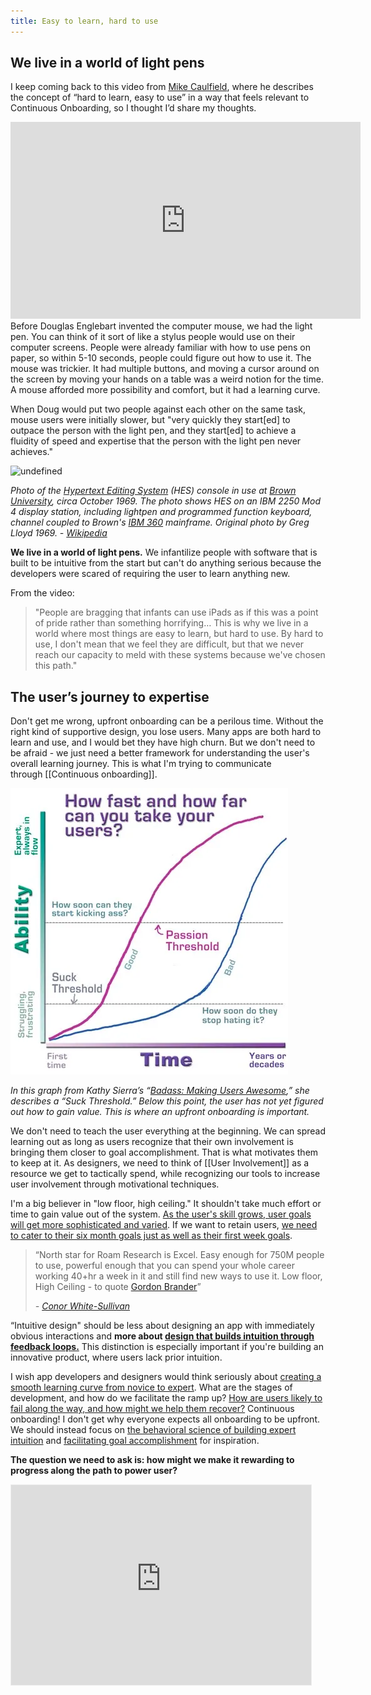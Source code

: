 ```yaml
---
title: Easy to learn, hard to use
---
```

## We live in a world of light pens

I keep coming back to this video from [Mike Caulfield](https://twitter.com/holden), where he describes the concept of “hard to learn, easy to use” in a way that feels relevant to Continuous Onboarding, so I thought I’d share my thoughts.

<iframe width="560" height="315" src="https://www.youtube.com/embed/-7lWc834qPI" title="YouTube video player" frameborder="0" allow="accelerometer; autoplay; clipboard-write; encrypted-media; gyroscope; picture-in-picture; web-share" allowfullscreen></iframe>
Before Douglas Englebart invented the computer mouse, we had the light pen. You can think of it sort of like a stylus people would use on their computer screens. People were already familiar with how to use pens on paper, so within 5-10 seconds, people could figure out how to use it. The mouse was trickier. It had multiple buttons, and moving a cursor around on the screen by moving your hands on a table was a weird notion for the time. A mouse afforded more possibility and comfort, but it had a learning curve.

When Doug would put two people against each other on the same task, mouse users were initially slower, but "very quickly they start[ed] to outpace the person with the light pen, and they start[ed] to achieve a fluidity of speed and expertise that the person with the light pen never achieves."

![undefined](https://substackcdn.com/image/fetch/w_1456,c_limit,f_auto,q_auto:good,fl_progressive:steep/https%3A%2F%2Fsubstack-post-media.s3.amazonaws.com%2Fpublic%2Fimages%2F9af6f46f-449d-48f9-8354-7e725bebb30d_1428x1098.jpeg "undefined")

*Photo of the [Hypertext Editing System](https://en.wikipedia.org/wiki/Hypertext_Editing_System) (HES) console in use at [Brown University](https://en.wikipedia.org/wiki/Brown_University), circa October 1969. The photo shows HES on an IBM 2250 Mod 4 display station, including lightpen and programmed function keyboard, channel coupled to Brown's [IBM 360](https://en.wikipedia.org/wiki/IBM_360) mainframe. Original photo by Greg Lloyd 1969. - [Wikipedia](https://en.wikipedia.org/wiki/Light_pen)*

**We live in a world of light pens.** We infantilize people with software that is built to be intuitive from the start but can't do anything serious because the developers were scared of requiring the user to learn anything new.

From the video:

> "People are bragging that infants can use iPads as if this was a point of pride rather than something horrifying… This is why we live in a world where most things are easy to learn, but hard to use. By hard to use, I don't mean that we feel they are difficult, but that we never reach our capacity to meld with these systems because we've chosen this path."

## The user’s journey to expertise

Don't get me wrong, upfront onboarding can be a perilous time. Without the right kind of supportive design, you lose users. Many apps are both hard to learn and use, and I would bet they have high churn. But we don't need to be afraid - we just need a better framework for understanding the user's overall learning journey. This is what I'm trying to communicate through [[Continuous onboarding]].

![](/assets/blogpics/suck-badass-curve.png)

*In this graph from Kathy Sierra’s “[Badass: Making Users Awesome](https://www.amazon.com/Badass-Making-Awesome-Kathy-Sierra/dp/1491919019),” she describes a “Suck Threshold.” Below this point, the user has not yet figured out how to gain value. This is where an upfront onboarding is important.*

We don't need to teach the user everything at the beginning. We can spread learning out as long as users recognize that their own involvement is bringing them closer to goal accomplishment. That is what motivates them to keep at it. As designers, we need to think of [[User Involvement]] as a resource we get to tactically spend, while recognizing our tools to increase user involvement through motivational techniques.

I'm a big believer in "low floor, high ceiling." It shouldn't take much effort or time to gain value out of the system. [As the user's skill grows, user goals will get more sophisticated and varied](/notes/The-hard-problem-of-onboarding-horizontal-products). If we want to retain users, [we need to cater to their six month goals just as well as their first week goals](/notes/Apps-with-continued-user-involvement-respond-to-changing-user-goals-over-time).

> “North star for Roam Research is Excel. Easy enough for 750M people to use, powerful enough that you can spend your whole career working 40+hr a week in it and still find new ways to use it. Low floor, High Ceiling - to quote [Gordon Brander](https://gordonbrander.com/pattern/low-floor-wide-walls-high-ceiling/)”
> 
> _- [Conor White-Sullivan](https://twitter.com/Conaw/status/1238700502541422593)_

“Intuitive design" should be less about designing an app with immediately obvious interactions and **more about [design that builds intuition through feedback loops.](https://twitter.com/RobertHaisfield/status/1344776645752733697?s=20)** This distinction is especially important if you're building an innovative product, where users lack prior intuition.

I wish app developers and designers would think seriously about [creating a smooth learning curve from novice to expert](/notes/Provide-a-smooth-learning-curve-from-new-user-to-power-user). What are the stages of development, and how do we facilitate the ramp up? [How are users likely to fail along the way, and how might we help them recover?](/notes/Intentionally-design-for-failure-states) Continuous onboarding! I don't get why everyone expects all onboarding to be upfront. We should instead focus on [the behavioral science of building expert intuition](https://twitter.com/RobertHaisfield/status/1331810768866557954?s=20) and [facilitating goal accomplishment](/notes/Products-are-fundamentally-voluntary) for inspiration.

**The question we need to ask is: how might we make it rewarding to progress along the path to power user?**

<iframe src="https://newsletter.robhaisfield.com/embed" width="480" height="320" style="border:1px solid #EEE; background:white;" frameborder="0" scrolling="no"></iframe>